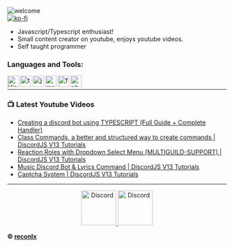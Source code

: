 ![welcome](https://i.imgur.com/6XHBC84.png) <br/>
[![ko-fi](https://ko-fi.com/img/githubbutton_sm.svg)](https://ko-fi.com/reconlx)


- Javascript/Typescript enthusiast!
- Small content creator on youtube, enjoys youtube videos.
- Self taught programmer <br />

### Languages and Tools:

<img align="left" alt="Visual Studio Code" width="26px" src="https://i.imgur.com/LwSdAlE.png" />
<img align="left" alt="ts" width="26px" src="https://i.imgur.com/vSgFULR.png" />
<img align="left" alt="js" width="26px" src="https://i.imgur.com/3u1wzwE.png" />
<img align="left" alt="mongodb" width="26px" src="https://imgur.com/xN5cFRr.png" /> 
<img align="left" alt="firebase" width="26px" src="https://img.icons8.com/color/452/firebase.png" /> 
<img align="left" alt="photoshop" width="26px" src="https://i.imgur.com/OC1RcS5.jpg" /> <br />

<!-- ### Jobs
Currently coding discord bots for payments. Send me a message on discord to discuss.<br>
(Reputation) -> [epicnpc.com](https://www.epicnpc.com/members/reconlx.1167846/)<br /> -->

---

### 📺 Latest Youtube Videos

<!-- YOUTUBE:START -->
- [Creating a discord bot using TYPESCRIPT &lpar;Full Guide + Complete Handler&rpar;](https://www.youtube.com/watch?v=4IxLBKPVyXE)
- [Class  Commands, a better and structured way to create commands | DiscordJS V13 Tutorials](https://www.youtube.com/watch?v=RVdOsjXXkLY)
- [Reaction Roles with Dropdown Select Menu &lpar;MULTIGUILD-SUPPORT&rpar; | DiscordJS V13 Tutorials](https://www.youtube.com/watch?v=4RrukRqHAUk)
- [Music Discord Bot &amp; Lyrics Command | DiscordJS V13 Tutorials](https://www.youtube.com/watch?v=ftQgCXxOAs4)
- [Captcha System | DiscordJS V13 Tutorials](https://www.youtube.com/watch?v=P5raycFpdcU)
<!-- YOUTUBE:END -->

---

<!-- <details>
<summary><a align ="right">🔎 Statistics </a></summary>

<a>
  <img align="center" src="https://riday-ghstats.vercel.app/api/top-langs/?username=reconlx&theme=tokyonight&layout=compact" />
</a>
<a href="https://github.com/anuraghazra/convoychat">
  <img align="center" src="https://github-readme-stats.vercel.app/api?username=reconlx&show_icons=true&theme=onedark" />
</a>
</details> -->

<p align="center">
<a href="https://discord.gg/xCCpfth">
    <img src="https://user-images.githubusercontent.com/59381835/92191514-d649ad80-ee18-11ea-9bc4-e95c7a122a99.png" alt="Discord" width="80"/>
  </a>
<a href="https://www.youtube.com/channel/UCC-5dJ0BPTRSMaoDxntduHg">
    <img src="https://user-images.githubusercontent.com/59381835/92191346-676c5480-ee18-11ea-8240-e416eb1a5b5d.png" alt="Discord" width="80"/>
  </a>
</p>


**© [reconlx](https://github.com/reconlx)**
